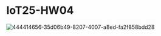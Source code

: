 # IoT25-HW04

![444414656-35d06b49-8207-4007-a8ed-fa2f858bdd28](https://github.com/user-attachments/assets/71aa5b99-11f4-4bd2-a14d-102c482f370f)
